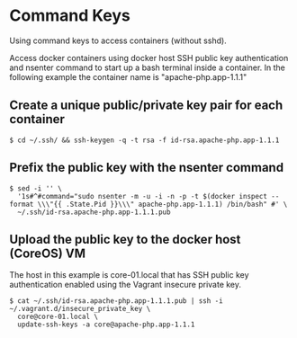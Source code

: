 # Command Keys

Using command keys to access containers (without sshd).

Access docker containers using docker host SSH public key authentication and nsenter command to start up a bash terminal inside a container. In the following example the container name is "apache-php.app-1.1.1"

## Create a unique public/private key pair for each container

```
$ cd ~/.ssh/ && ssh-keygen -q -t rsa -f id-rsa.apache-php.app-1.1.1
```

## Prefix the public key with the nsenter command

```
$ sed -i '' \
  '1s#^#command="sudo nsenter -m -u -i -n -p -t $(docker inspect --format \\\"{{ .State.Pid }}\\\" apache-php.app-1.1.1) /bin/bash" #' \
  ~/.ssh/id-rsa.apache-php.app-1.1.1.pub
```

## Upload the public key to the docker host (CoreOS) VM

The host in this example is core-01.local that has SSH public key authentication enabled using the Vagrant insecure private key.

```
$ cat ~/.ssh/id-rsa.apache-php.app-1.1.1.pub | ssh -i ~/.vagrant.d/insecure_private_key \
  core@core-01.local \
  update-ssh-keys -a core@apache-php.app-1.1.1
```
